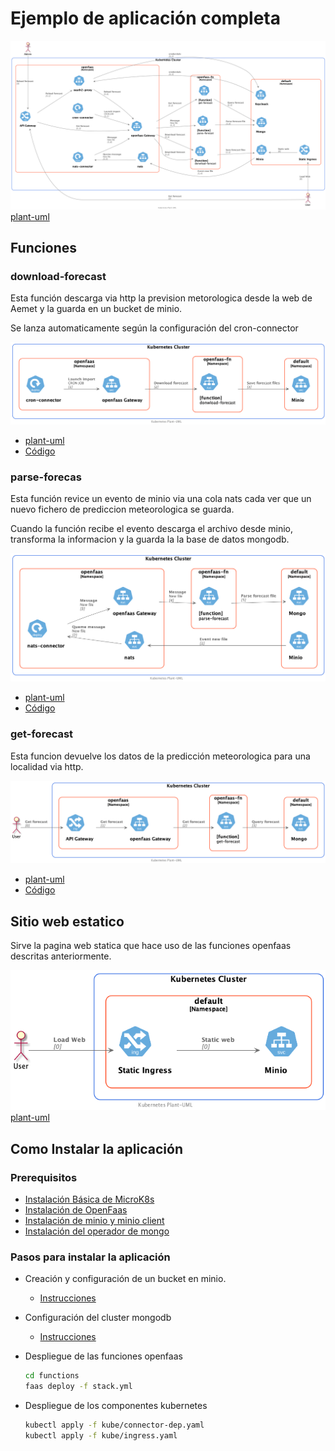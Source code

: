# Ejemplo de aplicación completa

![Docs](../out/app/docs/uml/full-app/full-app.png)
[plant-uml](docs/uml/full-app.puml)

## Funciones

### download-forecast

Esta función descarga via http la prevision metorologica desde la web de Aemet y la guarda en un bucket de minio.

Se lanza automaticamente según la configuración del cron-connector

![Docs](../out/app/docs/uml/download-forecast/download-forecast.png)

- [plant-uml](docs/uml/download-forecast.puml)
- [Código](functions/download-forecast)

### parse-forecas

Esta función revice un evento de minio via una cola nats cada ver que un nuevo fichero de prediccion meteorologica se guarda.

Cuando la función recibe el evento descarga el archivo desde minio, transforma la informacion y la guarda la la base de datos mongodb.

![Docs](../out/app/docs/uml/parse-forecast/parse-forecast.png)

- [plant-uml](docs/uml/parse-forecast.puml)
- [Código](functions/parse-forecastnats)

### get-forecast

Esta funcion devuelve los datos de la predicción meteorologica para una localidad via http.

![Docs](../out/app/docs/uml/get-forecast/get-forecast.png)

- [plant-uml](docs/uml/get-forecast.puml)
- [Código](functions/get-forecast)

## Sitio web estatico

Sirve la pagina web statica que hace uso de las funciones openfaas descritas anteriormente.

![Docs](../out/app/docs/uml/static-site/static-site.png)
[plant-uml](docs/uml/static-site.puml)

## Como Instalar la aplicación

### Prerequisitos

- [Instalación Básica de MicroK8s](/Microk8s.md)
- [Instalación de OpenFaas](/1.faas/openFaas/install.md)
- [Instalación de minio y minio client](/2.GestionArchivos/minio/install.md)
- [Instalación del operador de mongo](/3.BasesDeDatos/perconaMongodb/install.md)

### Pasos para instalar la aplicación

- Creación y configuración de un bucket en minio.
  - [Instrucciones](config-minio.md)
- Configuración del cluster mongodb
  - [Instrucciones](config-mongo.md)
- Despliegue de las funciones openfaas
  
  ```bash
  cd functions
  faas deploy -f stack.yml 
  ```

- Despliegue de los componentes kubernetes

  ```sh
  kubectl apply -f kube/connector-dep.yaml
  kubectl apply -f kube/ingress.yaml
  ```
